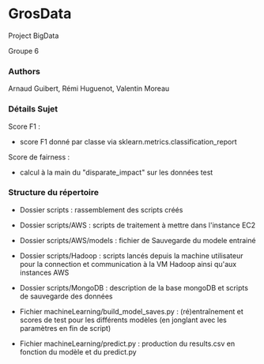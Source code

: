 # GrosData
Project BigData

Groupe 6

### Authors
Arnaud Guibert, Rémi Huguenot, Valentin Moreau

### Détails Sujet

Score F1 :
- score F1 donné par classe via sklearn.metrics.classification_report

Score de fairness :
- calcul à la main du "disparate_impact" sur les données test

### Structure du répertoire 

- Dossier scripts : rassemblement des scripts créés 
- Dossier scripts/AWS : scripts de traitement à mettre dans l'instance EC2 
- Dossier scripts/AWS/models : fichier de Sauvegarde du modele entrainé
- Dossier scripts/Hadoop : scripts lancés depuis la machine utilisateur pour la connection et communication à la VM Hadoop ainsi qu'aux instances AWS
- Dossier scripts/MongoDB : description de la base mongoDB et scripts de sauvegarde des données

- Fichier machineLearning/build_model_saves.py : (ré)entraînement et scores de test pour les différents modèles (en jonglant avec les paramètres en fin de script)
- Fichier machineLearning/predict.py : production du results.csv en fonction du modèle et du predict.py
